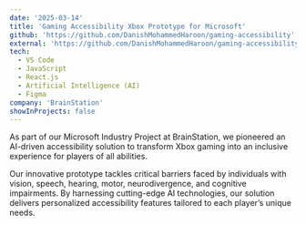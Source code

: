 ```yaml
---
date: '2025-03-14'
title: 'Gaming Accessibility Xbox Prototype for Microsoft'
github: 'https://github.com/DanishMohammedHaroon/gaming-accessibility'
external: 'https://github.com/DanishMohammedHaroon/gaming-accessibility'
tech:
  - VS Code
  - JavaScript
  - React.js
  - Artificial Intelligence (AI)
  - Figma
company: 'BrainStation'
showInProjects: false
---
```


As part of our Microsoft Industry Project at BrainStation, we pioneered an AI-driven accessibility solution to transform Xbox gaming into an inclusive experience for players of all abilities. 

Our innovative prototype tackles critical barriers faced by individuals with vision, speech, hearing, motor, neurodivergence, and cognitive impairments. By harnessing cutting-edge AI technologies, our solution delivers personalized accessibility features tailored to each player’s unique needs.